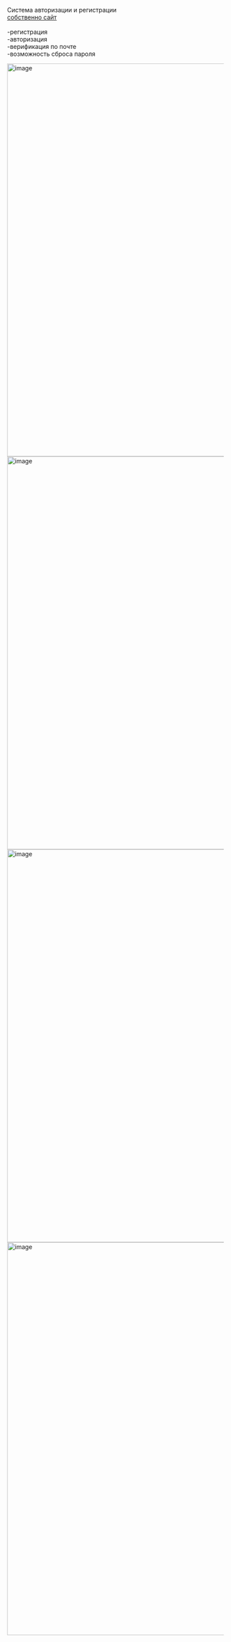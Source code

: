 Система авторизации и регистрации
<br>
[<a href="[URL](http://roomnet0.ru/)">собственно сайт</a>](http://roomnet0.ru/)
<br><br>
-регистрация<br>
-авторизация<br>
-верификация по почте<br>
-возможность сброса пароля<br>

<img width="912" alt="image" src="https://github.com/user-attachments/assets/8be02ed5-46c4-4b97-939e-155165a442b9" />
<br>
<img width="912"  alt="image" src="https://github.com/user-attachments/assets/eeb722fa-986b-4bf9-936c-847d5b3dbce5" />
<br>
<img width="912" alt="image" src="https://github.com/user-attachments/assets/4edf1d39-e83e-4408-a403-0ef84a8edab3" /><br>
<img width="912" alt="image" src="https://github.com/user-attachments/assets/5e0cd92d-aaf3-46af-a093-3e0db6832509" />


